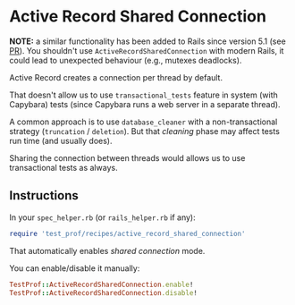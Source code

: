 # Active Record Shared Connection

**NOTE:** a similar functionality has been added to Rails since version 5.1 (see [PR](https://github.com/rails/rails/pull/28083)). You shouldn't use `ActiveRecordSharedConnection` with modern Rails, it could lead to unexpected behaviour (e.g., mutexes deadlocks).

Active Record creates a connection per thread by default.

That doesn't allow us to use `transactional_tests` feature in system (with Capybara) tests (since Capybara runs a web server in a separate thread).

A common approach is to use `database_cleaner` with a non-transactional strategy (`truncation` / `deletion`). But that _cleaning_ phase may affect tests run time (and usually does).

Sharing the connection between threads would allows us to use transactional tests as always.

## Instructions

In your `spec_helper.rb` (or `rails_helper.rb` if any):

```ruby
require 'test_prof/recipes/active_record_shared_connection'
```

That automatically enables _shared connection_ mode.

You can enable/disable it manually:

```ruby
TestProf::ActiveRecordSharedConnection.enable!
TestProf::ActiveRecordSharedConnection.disable!
```
